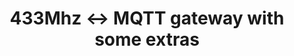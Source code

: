 ---
title: "433Mhz <-> MQTT gateway with some extras"
type: "project"
description: 'This project is a simple bidirectional gateway to transmit and receive 433Mhz RF signals connected to MQTT. It is built with a cost-effective ESP8266 WiFi chip, simple 433Mhz RF modules and an additional BMP085 sensor.'
tech_used: ["Arduino", "ESP8266", "C++", "BMP085"]
link: "https://www.hackster.io/markushaack/smart-home-433mhz-rf-mqtt-gateway-with-some-extras-bbb1ca"
github: "https://github.com/mhaack/mqtt-433mhz-gateway-homie"
image: "./mqtt-gateway-with-temp.png"
---
